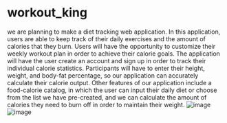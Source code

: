 # workout_king
we are planning to make a diet tracking web application. In this application, users are able to keep track of their daily exercises and the amount of calories that they burn. Users will have the opportunity to customize their weekly workout plan in order to achieve their calorie goals. The application will have the user create an account and sign up in order to track their individual calorie statistics. Participants will have to enter their height, weight, and body-fat percentage, so our application can accurately calculate their calorie output. Other features of our application include a food-calorie catalog, in which the user can input their daily diet or choose from the list we have pre-created, and we can calculate the amount of calories they need to burn off in order to maintain their weight. 
![image](https://user-images.githubusercontent.com/42590515/67890053-5da60080-fb26-11e9-8488-d3e2f2af56b9.png)
![image](https://user-images.githubusercontent.com/42590515/67890073-64347800-fb26-11e9-845a-2f62f2463423.png)
